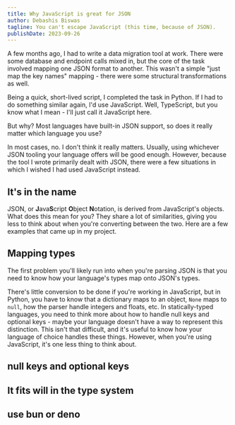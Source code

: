 ```yaml
---
title: Why JavaScript is great for JSON
author: Debashis Biswas
tagline: You can't escape JavaScript (this time, because of JSON).
publishDate: 2023-09-26
---
```


A few months ago, I had to write a data migration tool at work. There were some
database and endpoint calls mixed in, but the core of the task involved mapping
one JSON format to another. This wasn't a simple "just map the key names"
mapping - there were some structural transformations as well.

Being a quick, short-lived script, I completed the task in Python. If I had to
do something similar again, I'd use JavaScript. Well, TypeScript, but you know
what I mean - I'll just call it JavaScript here.

But why? Most languages have built-in JSON support, so does it really matter
which language you use?

In most cases, no. I don't think it really matters. Usually, using whichever
JSON tooling your language offers will be good enough. However, because the tool
I wrote primarily dealt with JSON, there were a few situations in which I wished
I had used JavaScript instead.

## It's in the name

JSON, or **J**ava**S**cript **O**bject **N**otation, is derived from
JavaScript's objects. What does this mean for you? They share a lot of
similarities, giving you less to think about when you're converting between the
two. Here are a few examples that came up in my project.

## Mapping types

The first problem you'll likely run into when you're parsing JSON is that you
need to know how your language's types map onto JSON's types.

There's little conversion to be done if you're working in JavaScript, but in
Python, you have to know that a dictionary maps to an object, `None` maps to
`null`, how the parser handle integers and floats, etc. In statically-typed
languages, you need to think more about how to handle null keys and optional
keys - maybe your language doesn't have a way to represent this distinction.
This isn't that difficult, and it's useful to know how your language of choice
handles these things. However, when you're using JavaScript, it's one less thing
to think about.

## null keys and optional keys

## It fits will in the type system

## use bun or deno

